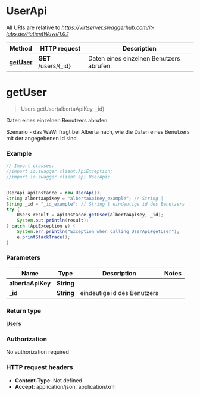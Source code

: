 # UserApi

All URIs are relative to *https://virtserver.swaggerhub.com/it-labs.de/PatientWawi/1.0.1*

Method | HTTP request | Description
------------- | ------------- | -------------
[**getUser**](UserApi.md#getUser) | **GET** /users/{_id} | Daten eines einzelnen Benutzers abrufen

<a name="getUser"></a>
# **getUser**
> Users getUser(albertaApiKey, _id)

Daten eines einzelnen Benutzers abrufen

Szenario - das WaWi fragt bei Alberta nach, wie die Daten eines Benutzers mit der angegebenen Id sind

### Example
```java
// Import classes:
//import io.swagger.client.ApiException;
//import io.swagger.client.api.UserApi;


UserApi apiInstance = new UserApi();
String albertaApiKey = "albertaApiKey_example"; // String | 
String _id = "_id_example"; // String | eindeutige id des Benutzers
try {
    Users result = apiInstance.getUser(albertaApiKey, _id);
    System.out.println(result);
} catch (ApiException e) {
    System.err.println("Exception when calling UserApi#getUser");
    e.printStackTrace();
}
```

### Parameters

Name | Type | Description  | Notes
------------- | ------------- | ------------- | -------------
 **albertaApiKey** | **String**|  |
 **_id** | **String**| eindeutige id des Benutzers |

### Return type

[**Users**](Users.md)

### Authorization

No authorization required

### HTTP request headers

 - **Content-Type**: Not defined
 - **Accept**: application/json, application/xml

